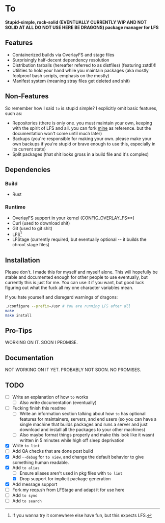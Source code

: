 # To

<!-- TODO: update the below line when I'm comfortable with the state of matter of
this project -->
**Stupid-simple, rock-solid (EVENTUALLY CURRENTLY WIP AND NOT SOLID AT ALL DO
NOT USE HERE BE DRAGONS) package manager for LFS**

## Features
- Containerized builds via OverlayFS and stage files
- Surprisingly half-decent dependency resolution
- Distribution tarballs (hereafter referred to as distfiles) (featuring zstd!)!!
- Utilities to hold your hand while you maintain packages (aka mostly foolproof
bash scripts, emphasis on the mostly)
- Manifest system (meaning stray files get deleted and shit)

## Non-Features
So remember how I said `to` is stupid simple? I explicitly omit basic features,
such as:
<!-- TODO: update the below bullet point when `to` is not in its current state -->
<!-- TODO: write documentation on repo maintenance and update the below bullet
point -->
- Repositories (there is only one. you must maintain your own, keeping with the
spirit of LFS and all. you can fork
[mine](https://github.com/Toxikuu/to-pkgs.git) as reference. but the
documentation won't come until much later)
- Backups (you're responsible for making your own. please make your own backups
if you're stupid or brave enough to use this, especially in its current state)
- Split packages (that shit looks gross in a build file and it's complex)

## Dependencies
### Build
- Rust
### Runtime
- OverlayFS support in your kernel (CONFIG_OVERLAY_FS=*)
- Curl (used to download shit)
- Git (used to git shit)
- LFS[^2]
- LFStage (currently required, but eventually optional -- it builds the chroot
stage files)

<!-- TODO: Verify whether LFS is required cus lowkey idt it is -->
[^2]: If you wanna try it somewhere else have fun, but this expects LFS.

## Installation
Please don't. I made this for myself and myself alone. This will hopefully be
stable and documented enough for other people to use eventually, but currently
this is just for me. You can use it if you want, but good luck figuring out what
the fuck all my one character variables mean.

If you hate yourself and disregard warnings of dragons:
```bash
./configure --prefix=/usr # You are running LFS after all
make
make install
```

## Pro-Tips
WORKING ON IT. SOON I PROMISE.

## Documentation
NOT WORKING ON IT YET. PROBABLY NOT SOON. NO PROMISES.

## TODO
- [ ] Write an explanation of how `to` works
    - [ ] Also write documentation (eventually)
- [ ] Fucking finish this readme
    - [ ] Write an information section talking about how `to` has optional
    features for maintainers, servers, and end users (so you can have a single
    machine that builds packages and runs a server and just download and install
    all the packages to your other machines)
    - [ ] Also maybe format things properly and make this look like it wasnt
    written in 5 minutes while high off sleep deprivation
- [x] Write `to lint`
- [ ] Add QA checks that are done post build
- [x] Add `--debug` for `to view`, and change the default behavior to give
      something human readable.
- [x] Add `to alias`
    - [ ] Ensure aliases aren't used in pkg files with `to lint`
    - [x] Drop support for implicit package generation
- [x] Add message support
- [ ] Fork my reqs.sh from LFStage and adapt it for use here
- [ ] Add `to sync`
- [ ] Add `to search`
